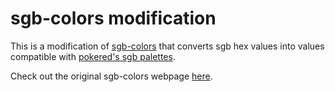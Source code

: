 # sgb-colors modification
This is a modification of [sgb-colors](https://github.com/slashinfty/sgb-colors) that converts sgb hex values into values compatible with [pokered's sgb palettes](https://github.com/pret/pokered/tree/master/data/sgb).

Check out the original sgb-colors webpage [here](https://slashinfty.github.io/sgb-colors/).
